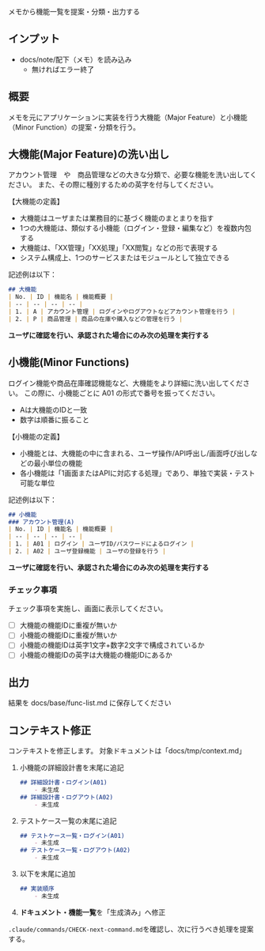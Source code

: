 メモから機能一覧を提案・分類・出力する

## インプット
- docs/note/配下（メモ）を読み込み
    - 無ければエラー終了

## 概要
メモを元にアプリケーションに実装を行う大機能（Major Feature）と小機能（Minor Function）の提案・分類を行う。

## 大機能(Major Feature)の洗い出し
アカウント管理　や　商品管理などの大きな分類で、必要な機能を洗い出してください。
また、その際に種別するための英字を付与してください。

【大機能の定義】
- 大機能はユーザまたは業務目的に基づく機能のまとまりを指す
- 1つの大機能は、類似する小機能（ログイン・登録・編集など）を複数内包する
- 大機能は、「XX管理」「XX処理」「XX閲覧」などの形で表現する
- システム構成上、1つのサービスまたはモジュールとして独立できる

記述例は以下：
```markdown
## 大機能
| No. | ID | 機能名 | 機能概要 |
| -- | -- | -- | -- |
| 1. | A | アカウント管理 | ログインやログアウトなどアカウント管理を行う |
| 2. | P | 商品管理 | 商品の在庫や購入などの管理を行う |
```

**ユーザに確認を行い、承認された場合にのみ次の処理を実行する**

## 小機能(Minor Functions)
ログイン機能や商品在庫確認機能など、大機能をより詳細に洗い出してください。
この際に、小機能ごとに A01 の形式で番号を振ってください。
- Aは大機能のIDと一致
- 数字は順番に振ること

【小機能の定義】
- 小機能とは、大機能の中に含まれる、ユーザ操作/API呼出し/画面呼び出しなどの最小単位の機能
- 各小機能は「1画面またはAPIに対応する処理」であり、単独で実装・テスト可能な単位

記述例は以下：
```markdown
## 小機能
### アカウント管理(A)
| No. | ID | 機能名 | 機能概要 |
| -- | -- | -- | -- |
| 1. | A01 | ログイン | ユーザID/パスワードによるログイン |
| 2. | A02 | ユーザ登録機能 | ユーザの登録を行う |
```

**ユーザに確認を行い、承認された場合にのみ次の処理を実行する**

### チェック事項
チェック事項を実施し、画面に表示してください。
- [ ] 大機能の機能IDに重複が無いか
- [ ] 小機能の機能IDに重複が無いか
- [ ] 小機能の機能IDは英字1文字+数字2文字で構成されているか
- [ ] 小機能の機能IDの英字は大機能の機能IDにあるか

## 出力
結果を docs/base/func-list.md に保存してください

## コンテキスト修正
コンテキストを修正します。
対象ドキュメントは「docs/tmp/context.md」
1. 小機能の詳細設計書を末尾に追記
    ```markdown
    ## 詳細設計書・ログイン(A01)
        - 未生成
    ## 詳細設計書・ログアウト(A02)
        - 未生成
    ```
2. テストケース一覧の末尾に追記
    ```markdown
    ## テストケース一覧・ログイン(A01)
        - 未生成
    ## テストケース一覧・ログアウト(A02)
        - 未生成
    ```
3. 以下を末尾に追加
    ```markdown
    ## 実装順序
        - 未生成
    ```
4. **ドキュメント・機能一覧**を「生成済み」へ修正

`.claude/commands/CHECK-next-command.md`を確認し、次に行うべき処理を提案する。
